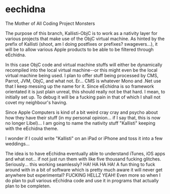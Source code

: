eechidna
========

The Mother of All Coding Project Monsters

The purpose of this branch, Kallisti-ObjC is to work as a nativity 
layer for various projects that make use of the ObjC virtual machine.
As hinted by the prefix of Kallisti (shoot, am I doing postfixes or prefixes?
swagevers...), it will be to allow various Apple products to be able to be 
filtered through eEchidna.

In this case ObjC code and virtual machine stuffs will either be dynamically
recompiled into the local virtual machine--or this might even be the local
virtual machine being used. I plan to offer stuff being processed by CMS, 
Parrot, JVM, ObjC, and what not. Er... CMS is whatever Mono and .Net use that
I keep messing up the name for it. Since eEchidna is so framework orientated 
it is just plain unreal, this should really not be that hard. I mean, to 
initially set up. To debug it will be a fucking pain in that of which I shall
not covet my neighbour's having.

Since Apple Computers is kind of a bit weird cray cray and psycho about how 
they have their stuff (in my personal opinion... if I say that, this is now
no longer Libel)... I am going to name the nativity stuff "Kallisti" keeping
with the eEchidna theme.

I wonder if I could write "Kallisti" on an iPad or iPhone and toss it into 
a few weddings...

The idea is to have eEchidna eventually able to understand iTunes, iOS apps
and what not... if not just run them with like five thousand fucking glitches.
Seriously... this working seamlessly? HA! HA HA HA! A fun thing to fuck 
around with in a bit of software which is pretty much aware it will never
get anywhere but experimental? FUCKING HELLZ YEAH! Even more so when I do
plan to pull various eEchidna code and use it in programs that actually plan
to be completen.
